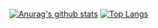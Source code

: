 [![Anurag's github stats](https://github-readme-stats.vercel.app/api?username=Arbyys)](https://github.com/anuraghazra/github-readme-stats)
[![Top Langs](https://github-readme-stats.vercel.app/api/top-langs/?username=Arbyys)](https://github.com/anuraghazra/github-readme-stats)
